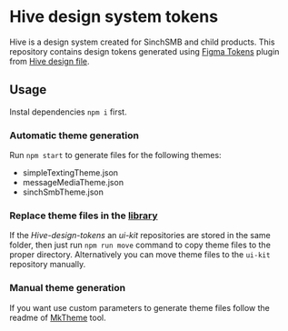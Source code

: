 # Hive design system tokens

Hive is a design system created for SinchSMB and child products. This repository contains design tokens generated using [Figma Tokens](https://docs.tokens.studio) plugin from [Hive design file](https://www.figma.com/file/ba5gOeZ2Bb2EPFF0gAlDM5/%F0%9F%90%9D-Hive).

## Usage

Instal dependencies `npm i` first.

### Automatic theme generation

Run `npm start` to generate files for the following themes:

- simpleTextingTheme.json
- messageMediaTheme.json
- sinchSmbTheme.json

### Replace theme files in the [library](https://bitbucket.org/simpletexting/ui-kit)

If the _Hive-design-tokens_ an _ui-kit_ repositories are stored in the same folder, then just run `npm run move` command to copy theme files to the proper directory. Alternatively you can move theme files to the `ui-kit` repository manually.

### Manual theme generation

If you want use custom parameters to generate theme files follow the readme of [MkTheme](https://www.npmjs.com/package/@sinchsmb/mktheme) tool.